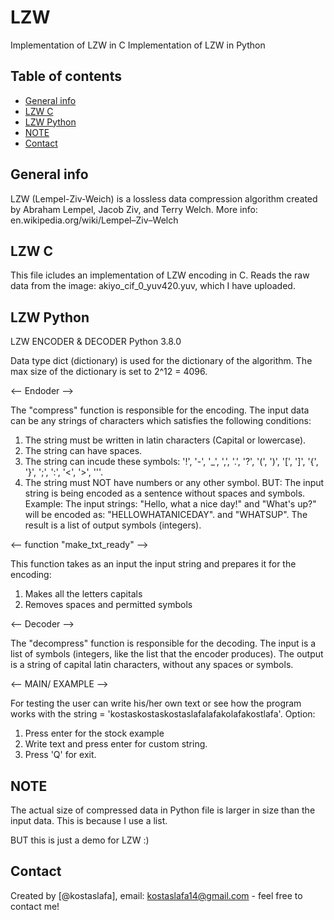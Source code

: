 # LZW
Implementation of LZW in C
Implementation of LZW in Python

## Table of contents
* [General info](#general-info)
* [LZW C](#lzw-c)
* [LZW Python](#lzw-python)
* [NOTE](#note)
* [Contact](#contact)

## General info 
LZW (Lempel-Ziv-Weich) is a lossless data compression algorithm created by Abraham Lempel, Jacob Ziv, and Terry Welch.
More info: en.wikipedia.org/wiki/Lempel–Ziv–Welch

## LZW C
This file icludes an implementation of LZW encoding in C.
Reads the raw data from the image: akiyo_cif_0_yuv420.yuv, which I have uploaded.

## LZW Python
LZW ENCODER & DECODER
Python 3.8.0

Data type dict (dictionary) is used for the dictionary of the algorithm.
The max size of the dictionary is set to 2^12 = 4096.

<-- Endoder -->

The "compress" function is responsible for the encoding. 
The input data can be any strings of characters which satisfies the following conditions:
1. The string must be written in latin characters (Capital or lowercase).
2. The string can have spaces.
3. The string can incude these symbols: '!', '-', '_', ',', '.', '?', '(', ')', '[', ']', '{', '}', ';', ':', '<', '>', '''.
4. The string must NOT have numbers or any other symbol.
BUT:
The input string is being encoded as a sentence without spaces and symbols.
Example: 
The input strings:  "Hello, what a nice day!" and "What's up?"
will be encoded as: "HELLOWHATANICEDAY".      and "WHATSUP".
The result is a list of output symbols (integers).

<-- function "make_txt_ready" -->

This function takes as an input the input string and prepares it for the encoding:
1. Makes all the letters capitals
2. Removes spaces and permitted symbols

<-- Decoder -->

The "decompress" function is responsible for the decoding.
The input is a list of symbols (integers, like the list that the encoder produces).
The output is a string of capital latin characters, without any spaces or symbols.

<-- MAIN/ EXAMPLE -->

For testing the user can write his/her own text or see how the program works with the string = 'kostaskostaskostaslafalafakolafakostlafa'.
Option:
1. Press enter for the stock example
2. Write text and press enter for custom string.
3. Press 'Q' for exit.

## NOTE 
The actual size of compressed data in Python file is larger in size than the input data. This is because I use a list.

BUT this is just a demo for LZW :)

## Contact
Created by [@kostaslafa], email: kostaslafa14@gmail.com - feel free to contact me!
